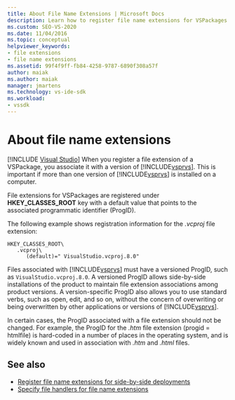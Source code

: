 ```yaml
---
title: About File Name Extensions | Microsoft Docs
description: Learn how to register file name extensions for VSPackages and associate them with a specific version of Visual Studio.
ms.custom: SEO-VS-2020
ms.date: 11/04/2016
ms.topic: conceptual
helpviewer_keywords:
- file extensions
- file name extensions
ms.assetid: 99f4f9ff-fb84-4258-9787-6890f308a57f
author: maiak
ms.author: maiak
manager: jmartens
ms.technology: vs-ide-sdk
ms.workload:
- vssdk
---
```

# About file name extensions

 [!INCLUDE [Visual Studio](~/includes/applies-to-version/vs-windows-only.md)]
When you register a file extension of a VSPackage, you associate it with a version of [!INCLUDE[vsprvs](../code-quality/includes/vsprvs_md.md)]. This is important if more than one version of [!INCLUDE[vsprvs](../code-quality/includes/vsprvs_md.md)] is installed on a computer.

 File extensions for VSPackages are registered under **HKEY_CLASSES_ROOT** key with a default value that points to the associated programmatic identifier (ProgID).

 The following example shows registration information for the *.vcproj* file extension:

```
HKEY_CLASSES_ROOT\
   .vcproj\
      (default)=" VisualStudio.vcproj.8.0"
```

 Files associated with [!INCLUDE[vsprvs](../code-quality/includes/vsprvs_md.md)] must have a versioned ProgID, such as `VisualStudio.vcproj.8.0`. A versioned ProgID allows side-by-side installations of the product to maintain file extension associations among product versions. A version-specific ProgID also allows you to use standard verbs, such as open, edit, and so on, without the concern of overwriting or being overwritten by other applications or versions of [!INCLUDE[vsprvs](../code-quality/includes/vsprvs_md.md)].

 In certain cases, the ProgID associated with a file extension should not be changed. For example, the ProgID for the *.htm* file extension (progid = htmlfile) is hard-coded in a number of places in the operating system, and is widely known and used in association with *.htm* and *.html* files.

## See also
- [Register file name extensions for side-by-side deployments](../extensibility/registering-file-name-extensions-for-side-by-side-deployments.md)
- [Specify file handlers for file name extensions](../extensibility/specifying-file-handlers-for-file-name-extensions.md)

